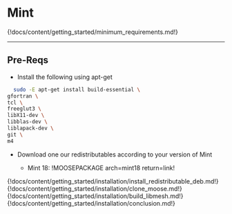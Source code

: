 # Mint

{!docs/content/getting_started/minimum_requirements.md!}

---
## Pre-Reqs
* Install the following using apt-get

```bash
  sudo -E apt-get install build-essential \
gfortran \
tcl \
freeglut3 \
libX11-dev \
libblas-dev \
liblapack-dev \
git \
m4
```

* Download one our redistributables according to your version of Mint

    * Mint 18: !MOOSEPACKAGE arch=mint18 return=link!

{!docs/content/getting_started/installation/install_redistributable_deb.md!}
{!docs/content/getting_started/installation/clone_moose.md!}
{!docs/content/getting_started/installation/build_libmesh.md!}
{!docs/content/getting_started/installation/conclusion.md!}
